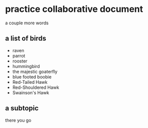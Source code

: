 # practice collaborative document

a couple more words

## a list of birds

- raven
- parrot
- rooster
- hummingbird
- the majestic goaterfly
- blue footed boobie
- Red-Tailed Hawk
- Red-Shouldered Hawk
- Swainson's Hawk

## a subtopic

there you go

